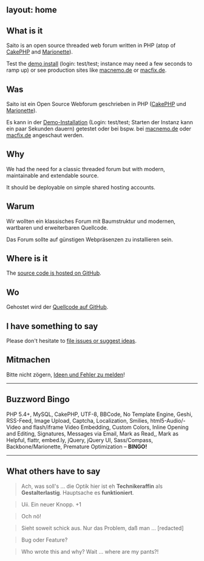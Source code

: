 layout:	home
---

<div class="row">
<div class="span5" markdown="1">

##	What is it

Saito is an open source threaded web forum written in PHP (atop of [CakePHP] and [Marionette]).

Test the [demo install][testforum] (login: test/test; instance may need a few seconds to ramp up) or see production sites like [macnemo.de] or [macfix.de].

</div>
<div class="span5" markdown="1">

## Was

Saito ist ein Open Source Webforum geschrieben in PHP ([CakePHP] und [Marionette]).

Es kann in der [Demo-Installation][testforum] (Login: test/test; Starten der Instanz kann ein paar Sekunden dauern) getestet oder bei bspw. bei [macnemo.de] oder [macfix.de] angeschaut werden.

</div>
</div>


<div class="row">
<div class="span5" markdown="1">

## Why

We had the need for a classic threaded forum but with modern, maintainable and extendable source.

It should be deployable on simple shared hosting accounts.

</div>
<div class="span5" markdown="1">

## Warum

Wir wollten ein klassisches Forum mit Baumstruktur und modernen, wartbaren und erweiterbaren Quellcode.

Das Forum sollte auf günstigen Webpräsenzen zu installieren sein.

</div>
</div>

<div class="row">
<div class="span5" markdown="1">

## Where is it

The [source code is hosted on GitHub][Saito Code].

</div>
<div class="span5" markdown="1">

## Wo

Gehostet wird der [Quellcode auf GitHub][Saito Code].

</div>
</div>


<div class="row">
<div class="span5" markdown="1">

## I have something to say

Please don't hesitate to [file issues or suggest ideas][Saito Issues].

</div>
<div class="span5" markdown="1">

## Mitmachen

Bitte nicht zögern, [Ideen und Fehler zu melden][Saito Issues]!

</div>
</div>

---

<div class="row">
<div class="span6 offset2" markdown="1">

## Buzzword Bingo

PHP 5.4+, MySQL, CakePHP, UTF-8, BBCode, No Template Engine, Geshi, RSS-Feed, Image Upload, Captcha, Localization, Smilies, html5-Audio/-Video and flash/iframe Video Embedding, Custom Colors, Inline Opening and Editing, Signatures, Messages via Email, Mark as Read,, Mark as Helpful, flattr, embed.ly, jQuery, jQuery UI, Sass/Compass, Backbone/Marionette, Premature Optimization – **BINGO!**

</div>
</div>



---

<div class="row">
<div class="span6 offset2" markdown="1">

## What others have to say

<blockquote cite="Till">
Ach, was soll's … die Optik hier ist eh <strong>Technikeraffin</strong> als <strong>Gestalterlastig</strong>. Hauptsache es <strong>funktioniert</strong>.
</blockquote>

<blockquote cite="Blinder Passagier">
Uii. Ein neuer Knopp. +1
</blockquote>

<blockquote cite="msc">
Och nö!
</blockquote>

<blockquote cite="cyrus">
Sieht soweit schick aus. Nur das Problem, daß man … [redacted]
</blockquote>

<blockquote cite="Blinder Passagier">
Bug oder Feature?
</blockquote>

<blockquote cite="Schlaefer">
Who wrote this and why? Wait … where are my pants?!
</blockquote>



</div>
</div>

[CakePHP]: http://cakephp.org/
[Marionette]: http://marionettejs.com/
[macnemo.de]: http://macnemo.de/
[macfix.de]: http://www.macfix.de/
[testforum]: http://saito.gopagoda.com/
[Saito Code]: https://github.com/Schlaefer/Saito
[Saito Issues]: https://github.com/Schlaefer/Saito/issues
